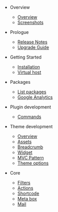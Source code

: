 - Overview
    - [Overview](/v/{{version}}/overview)
    - [Screenshots](/v/{{version}}/screenshots)
- Prologue
    - [Release Notes](/v/{{version}}/releases)
    - [Upgrade Guide](/v/{{version}}/upgrade)
- Getting Started
    - [Installation](/v/{{version}}/installation)
    - [Virtual host](/v/{{version}}/virtualhost)
- Packages
    - [List packages](/v/{{version}}/packages)
    - [Google Analytics](/v/{{version}}/analytics)
- Plugin development
    - [Commands](/v/{{version}}/plugin)
- Theme development
    - [Overview](/v/{{version}}/theme)
    - [Assets](/v/{{version}}/theme-assets)
    - [Breadcrumb](/v/{{version}}/theme-breadcrumb)
    - [Widget](/v/{{version}}/theme-widget)
    - [MVC Pattern](/v/{{version}}/theme-mvc-pattern)
    - [Theme options](/v/{{version}}/theme-options)
    
- Core
    - [Filters](/v/{{version}}/filters)
    - [Actions](/v/{{version}}/actions)
    - [Shortcode](/v/{{version}}/shortcode)
    - [Meta box](/v/{{version}}/meta_box)
    - [Mail](/v/{{version}}/mail)